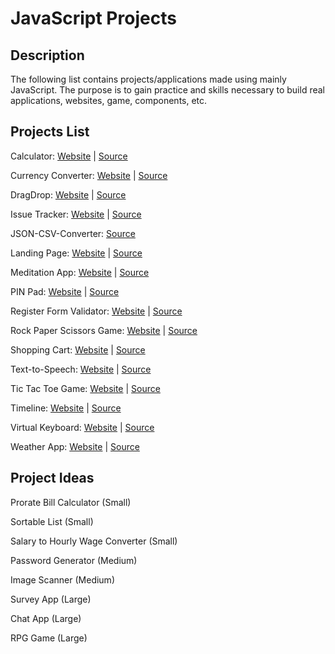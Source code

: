 # JavaScript Projects

## Description
The following list contains projects/applications made using mainly JavaScript. The purpose is to gain practice and skills necessary to build real applications, websites, game, components, etc.

## Projects List
Calculator: [Website](https://ejnguyen619.github.io/javascript-projects/Calculator/) | [Source](https://github.com/ejnguyen619/javascript-projects/tree/main/Calculator)

Currency Converter: [Website](https://ejnguyen619.github.io/javascript-projects/Currency-Converter/) | [Source](https://github.com/ejnguyen619/javascript-projects/tree/main/Currency-Converter)

DragDrop: [Website](https://ejnguyen619.github.io/javascript-projects/DragDrop/) | [Source](https://github.com/ejnguyen619/javascript-projects/tree/main/DragDrop)

Issue Tracker: [Website](https://ejnguyen619.github.io/javascript-projects/Issue-Tracker/) | [Source](https://github.com/ejnguyen619/javascript-projects/tree/main/Issue-Tracker)

JSON-CSV-Converter: [Source](https://github.com/ejnguyen619/javascript-projects/tree/main/JSON=CSV-Converter)

Landing Page: [Website](https://ejnguyen619.github.io/javascript-projects/Landing-Page/) | [Source](https://github.com/ejnguyen619/javascript-projects/tree/main/Landing-Page)

Meditation App: [Website](https://ejnguyen619.github.io/javascript-projects/Meditation/) | [Source](https://github.com/ejnguyen619/javascript-projects/tree/main/Meditation)

PIN Pad: [Website](https://ejnguyen619.github.io/javascript-projects/PIN-Pad/) | [Source](https://github.com/ejnguyen619/javascript-projects/tree/main/PIN-Pad)

Register Form Validator: [Website](https://ejnguyen619.github.io/javascript-projects/Register-Form-Validator/) | [Source](https://github.com/ejnguyen619/javascript-projects/tree/main/Register-Form-Validator)

Rock Paper Scissors Game: [Website](https://ejnguyen619.github.io/javascript-projects/Rock-Paper-Scissors/) | [Source](https://github.com/ejnguyen619/javascript-projects/tree/main/Rock-Paper-Scissors)

Shopping Cart: [Website](https://vanilla-shopping-cart.netlify.app/) | [Source](https://github.com/ejnguyen619/javascript-projects/tree/main/Shopping-Cart)

Text-to-Speech: [Website](https://ejnguyen619.github.io/javascript-projects/Text-to-Speech/) | [Source](https://github.com/ejnguyen619/javascript-projects/tree/main/Text-to-Speech)

Tic Tac Toe Game: [Website](https://ejnguyen619.github.io/javascript-projects/Tic-Tac-Toe/) | [Source](https://github.com/ejnguyen619/javascript-projects/tree/main/Tic-Tac-Toe)

Timeline: [Website](https://ejnguyen619.github.io/javascript-projects/Timeline/) | [Source](https://github.com/ejnguyen619/javascript-projects/tree/main/Timeline)

Virtual Keyboard: [Website](https://ejnguyen619.github.io/javascript-projects/Virtual-Keyboard/) | [Source](https://github.com/ejnguyen619/javascript-projects/tree/main/Virtual-Keyboard)

Weather App: [Website](https://ejnguyen619.github.io/javascript-projects/Weather/) | [Source](https://github.com/ejnguyen619/javascript-projects/tree/main/Weather)

## Project Ideas
Prorate Bill Calculator (Small)

Sortable List (Small)

Salary to Hourly Wage Converter (Small)

Password Generator (Medium)

Image Scanner (Medium)

Survey App (Large)

Chat App (Large)

RPG Game (Large)